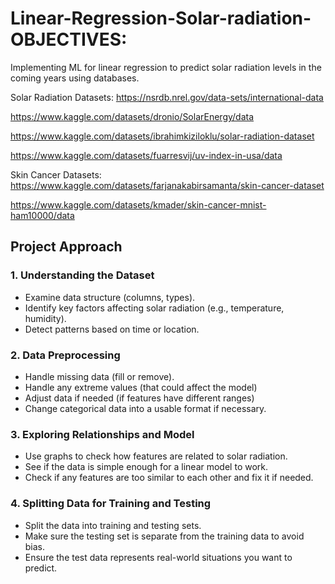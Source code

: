 # Linear-Regression-Solar-radiation-OBJECTIVES:
Implementing ML for linear regression to predict solar radiation levels in the coming years using databases.

Solar Radiation Datasets:
https://nsrdb.nrel.gov/data-sets/international-data

https://www.kaggle.com/datasets/dronio/SolarEnergy/data

https://www.kaggle.com/datasets/ibrahimkiziloklu/solar-radiation-dataset

https://www.kaggle.com/datasets/fuarresvij/uv-index-in-usa/data


Skin Cancer Datasets:
https://www.kaggle.com/datasets/farjanakabirsamanta/skin-cancer-dataset

https://www.kaggle.com/datasets/kmader/skin-cancer-mnist-ham10000/data


## Project Approach

### 1. Understanding the Dataset
  - Examine data structure (columns, types).
  - Identify key factors affecting solar radiation (e.g., temperature, humidity).
  - Detect patterns based on time or location.

### 2. Data Preprocessing
  - Handle missing data (fill or remove).
  - Handle any extreme values (that could affect the model)
  - Adjust data if needed (if features have different ranges)
  - Change categorical data into a usable format if necessary.

### 3. Exploring Relationships and Model 
  - Use graphs to check how features are related to solar radiation.
  - See if the data is simple enough for a linear model to work.
  - Check if any features are too similar to each other and fix it if needed.

### 4. Splitting Data for Training and Testing
  - Split the data into training and testing sets.
  - Make sure the testing set is separate from the training data to avoid bias.
  - Ensure the test data represents real-world situations you want to predict.

